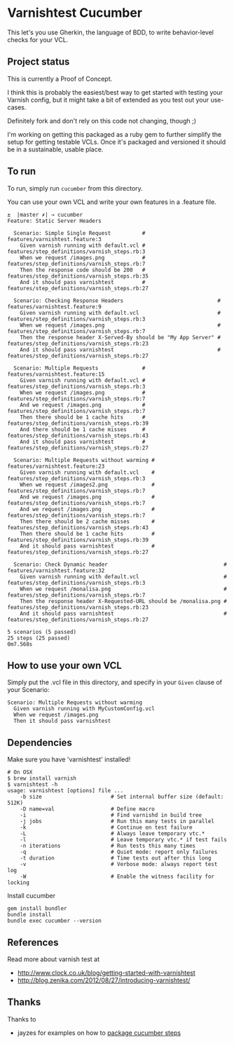 # Varnishtest Cucumber

This let's you use Gherkin, the language of BDD, to write behavior-level
checks for your VCL.

## Project status
This is currently a Proof of Concept.  

I think this is probably the easiest/best way to get started with
testing your Varnish config, but it might take a bit of extended as
you test out your use-cases.  

Definitely fork and don't rely on this code not changing, though ;)

I'm working on getting this packaged as a ruby gem to further simplify
the setup for getting testable VCLs.  Once it's packaged and versioned
it should be in a sustainable, usable place.

## To run

To run, simply run `cucumber` from this directory.

You can use your own VCL and write your own features in a .feature file.

```
±  |master ✗| → cucumber
Feature: Static Server Headers

  Scenario: Simple Single Request          # features/varnishtest.feature:3
    Given varnish running with default.vcl # features/step_definitions/varnish_steps.rb:3
    When we request /images.png            # features/step_definitions/varnish_steps.rb:7
    Then the response code should be 200   # features/step_definitions/varnish_steps.rb:35
    And it should pass varnishtest         # features/step_definitions/varnish_steps.rb:27

  Scenario: Checking Response Headers                              # features/varnishtest.feature:9
    Given varnish running with default.vcl                         # features/step_definitions/varnish_steps.rb:3
    When we request /images.png                                    # features/step_definitions/varnish_steps.rb:7
    Then the response header X-Served-By should be "My App Server" # features/step_definitions/varnish_steps.rb:23
    And it should pass varnishtest                                 # features/step_definitions/varnish_steps.rb:27

  Scenario: Multiple Requests              # features/varnishtest.feature:15
    Given varnish running with default.vcl # features/step_definitions/varnish_steps.rb:3
    When we request /images.png            # features/step_definitions/varnish_steps.rb:7
    And we request /images.png             # features/step_definitions/varnish_steps.rb:7
    Then there should be 1 cache hits      # features/step_definitions/varnish_steps.rb:39
    And there should be 1 cache misses     # features/step_definitions/varnish_steps.rb:43
    And it should pass varnishtest         # features/step_definitions/varnish_steps.rb:27

  Scenario: Multiple Requests without warming # features/varnishtest.feature:23
    Given varnish running with default.vcl    # features/step_definitions/varnish_steps.rb:3
    When we request /images2.png              # features/step_definitions/varnish_steps.rb:7
    And we request /images.png                # features/step_definitions/varnish_steps.rb:7
    And we request /images.png                # features/step_definitions/varnish_steps.rb:7
    Then there should be 2 cache misses       # features/step_definitions/varnish_steps.rb:43
    Then there should be 1 cache hits         # features/step_definitions/varnish_steps.rb:39
    And it should pass varnishtest            # features/step_definitions/varnish_steps.rb:27

  Scenario: Check Dynamic header                                     # features/varnishtest.feature:32
    Given varnish running with default.vcl                           # features/step_definitions/varnish_steps.rb:3
    When we request /monalisa.png                                    # features/step_definitions/varnish_steps.rb:7
    Then the response header X-Requested-URL should be /monalisa.png # features/step_definitions/varnish_steps.rb:23
    And it should pass varnishtest                                   # features/step_definitions/varnish_steps.rb:27

5 scenarios (5 passed)
25 steps (25 passed)
0m7.568s

```

## How to use your own VCL

Simply put the .vcl file in this directory, and specify in your
`Given` clause of your Scenario:

```
Scenario: Multiple Requests without warming
  Given varnish running with MyCustomConfig.vcl
  When we request /images.png
  Then it should pass varnishtest
```

## Dependencies

Make sure you have 'varnishtest' installed!

```
# On OSX
$ brew install varnish
$ varnishtest -h
usage: varnishtest [options] file ...
    -b size                      # Set internal buffer size (default: 512K)
    -D name=val                  # Define macro
    -i                           # Find varnishd in build tree
    -j jobs                      # Run this many tests in parallel
    -k                           # Continue on test failure
    -L                           # Always leave temporary vtc.*
    -l                           # Leave temporary vtc.* if test fails
    -n iterations                # Run tests this many times
    -q                           # Quiet mode: report only failures
    -t duration                  # Time tests out after this long
    -v                           # Verbose mode: always report test log
    -W                           # Enable the witness facility for locking
```

Install cucumber

```
gem install bundler
bundle install
bundle exec cucumber --version
```

## References

Read more about varnish test at
* http://www.clock.co.uk/blog/getting-started-with-varnishtest
* http://blog.zenika.com/2012/08/27/introducing-varnishtest/

## Thanks

Thanks to
* jayzes for examples on how to [package cucumber steps](http://github.com/jayzes/cucumber-api-steps)

